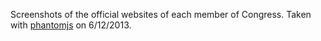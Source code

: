 Screenshots of the official websites of each member of Congress. Taken with [phantomjs](https://github.com/ariya/phantomjs) on 6/12/2013.
